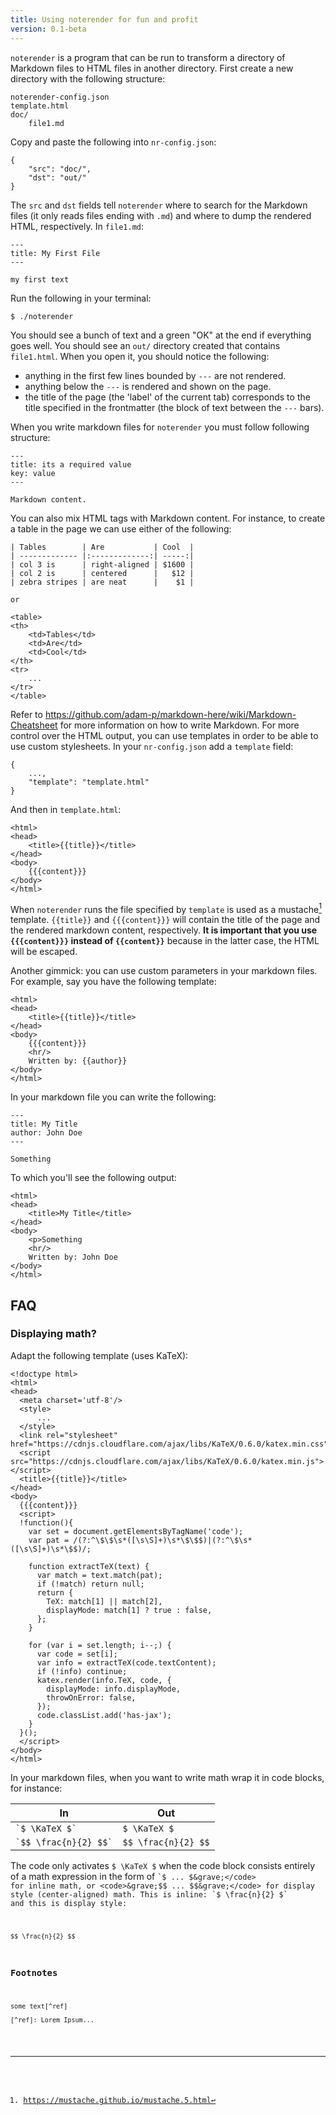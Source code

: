 ```yaml
---
title: Using noterender for fun and profit
version: 0.1-beta
---
```


`noterender` is a program that can be run to transform a directory of Markdown
files to HTML files in another directory. First create a new directory with
the following structure:

    noterender-config.json
    template.html
    doc/
        file1.md

Copy and paste the following into `nr-config.json`:

    {
        "src": "doc/",
        "dst": "out/"
    }

The `src` and `dst` fields tell `noterender` where to search for the Markdown
files (it only reads files ending with `.md`) and where to dump the rendered
HTML, respectively. In `file1.md`:

    ---
    title: My First File
    ---

    my first text

Run the following in your terminal:

    $ ./noterender

You should see a bunch of text and a green "OK" at the end if everything
goes well. You should see an `out/` directory created that contains
`file1.html`. When you open it, you should notice the following:

 - anything in the first few lines bounded by `---` are not rendered.
 - anything below the `---` is rendered and shown on the page.
 - the title of the page (the 'label' of the current tab) corresponds
 to the title specified in the frontmatter (the block of text between
 the `---` bars).

When you write markdown files for `noterender` you must follow following structure:

    ---
    title: its a required value
    key: value
    ---

    Markdown content.

You can also mix HTML tags with Markdown content. For instance, to create
a table in the page we can use either of the following:

    | Tables        | Are           | Cool  |
    | ------------- |:-------------:| -----:|
    | col 3 is      | right-aligned | $1600 |
    | col 2 is      | centered      |   $12 |
    | zebra stripes | are neat      |    $1 |

    or

    <table>
    <th>
        <td>Tables</td>
        <td>Are</td>
        <td>Cool</td>
    </th>
    <tr>
        ...
    </tr>
    </table>

Refer to https://github.com/adam-p/markdown-here/wiki/Markdown-Cheatsheet
for more information on how to write Markdown. For more control over the
HTML output, you can use templates in order to be able to use custom
stylesheets. In your `nr-config.json` add a `template` field:

    {
        ...,
        "template": "template.html"
    }

And then in `template.html`:

    <html>
    <head>
        <title>{{title}}</title>
    </head>
    <body>
        {{{content}}}
    </body>
    </html>

When `noterender` runs the file specified by `template` is used as a
mustache[^1] template. `{{title}}` and `{{{content}}}` will contain
the title of the page and the rendered markdown content, respectively.
**It is important that you use `{{{content}}}` instead of `{{content}}`**
because in the latter case, the HTML will be escaped.

Another gimmick: you can use custom parameters in your markdown files.
For example, say you have the following template:

    <html>
    <head>
        <title>{{title}}</title>
    </head>
    <body>
        {{{content}}}
        <hr/>
        Written by: {{author}}
    </body>
    </html>

In your markdown file you can write the following:

    ---
    title: My Title
    author: John Doe
    ---

    Something

To which you'll see the following output:

    <html>
    <head>
        <title>My Title</title>
    </head>
    <body>
        <p>Something
        <hr/>
        Written by: John Doe
    </body>
    </html>

## FAQ

### Displaying math?

Adapt the following template (uses KaTeX):

    <!doctype html>
    <html>
    <head>
      <meta charset='utf-8'/>
      <style>
          ...
      </style>
      <link rel="stylesheet" href="https://cdnjs.cloudflare.com/ajax/libs/KaTeX/0.6.0/katex.min.css">
      <script src="https://cdnjs.cloudflare.com/ajax/libs/KaTeX/0.6.0/katex.min.js"></script>
      <title>{{title}}</title>
    </head>
    <body>
      {{{content}}}
      <script>
      !function(){
        var set = document.getElementsByTagName('code');
        var pat = /(?:^\$\$\s*([\s\S]+)\s*\$\$$)|(?:^\$\s*([\s\S]+)\s*\$$)/;

        function extractTeX(text) {
          var match = text.match(pat);
          if (!match) return null;
          return {
            TeX: match[1] || match[2],
            displayMode: match[1] ? true : false,
          };
        }

        for (var i = set.length; i--;) {
          var code = set[i];
          var info = extractTeX(code.textContent);
          if (!info) continue;
          katex.render(info.TeX, code, {
            displayMode: info.displayMode,
            throwOnError: false,
          });
          code.classList.add('has-jax');
        }
      }();
      </script>
    </body>
    </html>

In your markdown files, when you want to write math wrap it in
code blocks, for instance:

| In                                      | Out           |
| --------------------------------------- |---------------|
| <code>&grave;\$ \KaTeX \$&grave;</code> | `$ \KaTeX $`  |
| <code>&grave;\$\$ \frac{n}{2} \$\$&grave;</code> | `$$ \frac{n}{2} $$`  |

The code only activates `$ \KaTeX $` when the code block
consists entirely of a math expression in the form of <code>&grave;$ ... $&grave;</code>
for inline math, or <code>&grave;$$ ... $$&grave;</code> for display
style (center-aligned) math. This is inline: `$ \frac{n}{2} $` and
this is display style:

`$$
\frac{n}{2}
$$`

### Footnotes

```
some text[^ref]

[^ref]: Lorem Ipsum...
```

[^1]: https://mustache.github.io/mustache.5.html
